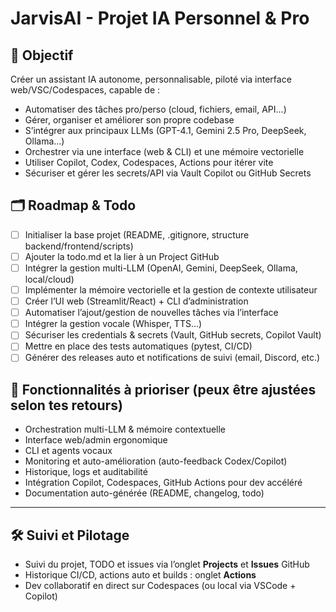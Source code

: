 # JarvisAI - Projet IA Personnel & Pro

## 🎯 Objectif
Créer un assistant IA autonome, personnalisable, piloté via interface web/VSC/Codespaces, capable de :
- Automatiser des tâches pro/perso (cloud, fichiers, email, API…)
- Gérer, organiser et améliorer son propre codebase
- S’intégrer aux principaux LLMs (GPT-4.1, Gemini 2.5 Pro, DeepSeek, Ollama…)
- Orchestrer via une interface (web & CLI) et une mémoire vectorielle
- Utiliser Copilot, Codex, Codespaces, Actions pour itérer vite
- Sécuriser et gérer les secrets/API via Vault Copilot ou GitHub Secrets

## 🗂️ Roadmap & Todo
- [ ] Initialiser la base projet (README, .gitignore, structure backend/frontend/scripts)
- [ ] Ajouter la todo.md et la lier à un Project GitHub
- [ ] Intégrer la gestion multi-LLM (OpenAI, Gemini, DeepSeek, Ollama, local/cloud)
- [ ] Implémenter la mémoire vectorielle et la gestion de contexte utilisateur
- [ ] Créer l’UI web (Streamlit/React) + CLI d’administration
- [ ] Automatiser l’ajout/gestion de nouvelles tâches via l’interface
- [ ] Intégrer la gestion vocale (Whisper, TTS…)
- [ ] Sécuriser les credentials & secrets (Vault, GitHub secrets, Copilot Vault)
- [ ] Mettre en place des tests automatiques (pytest, CI/CD)
- [ ] Générer des releases auto et notifications de suivi (email, Discord, etc.)

## 🚧 Fonctionnalités à prioriser (peux être ajustées selon tes retours)
- Orchestration multi-LLM & mémoire contextuelle
- Interface web/admin ergonomique
- CLI et agents vocaux
- Monitoring et auto-amélioration (auto-feedback Codex/Copilot)
- Historique, logs et auditabilité
- Intégration Copilot, Codespaces, GitHub Actions pour dev accéléré
- Documentation auto-générée (README, changelog, todo)

---

## 🛠️ Suivi et Pilotage
- Suivi du projet, TODO et issues via l’onglet **Projects** et **Issues** GitHub
- Historique CI/CD, actions auto et builds : onglet **Actions**
- Dev collaboratif en direct sur Codespaces (ou local via VSCode + Copilot)

